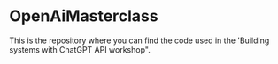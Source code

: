 # OpenAiMasterclass
This is the repository where you can find the code used in the 'Building systems with ChatGPT API workshop".
